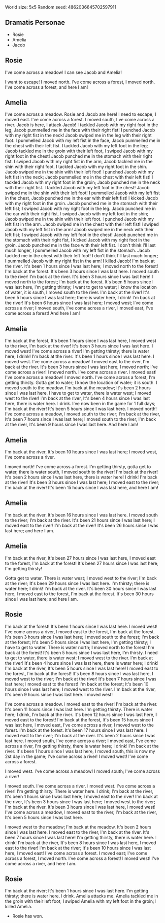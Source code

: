 World size: 5x5
Random seed: 4862036645702597911

Dramatis Personae
-----------------

* Rosie
* Amelia
* Jacob

Rosie
-----

I've come across a meadow! I can see Jacob and Amelia! 

I want to escape! I moved north. I've come across a forest, I moved north. I've come across a forest, and here I am!

Amelia
------

I've come across a meadow. Rosie and Jacob are here! I need to escape; I moved east. I've come across a forest. I moved south, I've come across a river. Jacob is here, I attack Jacob! I tackled Jacob with my right foot in the leg, Jacob pummelled me in the face with their right fist! I punched Jacob with my right fist in the neck! Jacob swiped me in the leg with their right foot. I pummelled Jacob with my left fist in the face, Jacob pummelled me in the chest with their left fist. I tackled Jacob with my left foot in the leg; Jacob tackled me in the groin with their left foot, I swiped Jacob with my right foot in the chest! Jacob punched me in the stomach with their right fist. I swiped Jacob with my right fist in the arm, Jacob tackled me in the shin with their right foot. I tackled Jacob with my right foot in the shin. Jacob swiped me in the shin with their left foot! I punched Jacob with my left fist in the neck; Jacob pummelled me in the chest with their left fist! I tackled Jacob with my right foot in the groin; Jacob punched me in the neck with their right fist. I tackled Jacob with my left foot in the chest! Jacob swiped me in the shin with their left foot! I pummelled Jacob with my left fist in the chest, Jacob punched me in the ear with their left fist! I kicked Jacob with my right foot in the groin. Jacob punched me in the stomach with their left fist; I swiped Jacob with my right foot in the leg. Jacob punched me in the ear with their right fist. I swiped Jacob with my left foot in the shin; Jacob swiped me in the shin with their left foot. I punched Jacob with my left fist in the arm. Jacob swiped me in the chest with their left fist! I swiped Jacob with my left fist in the arm! Jacob swiped me in the neck with their left fist; I swiped Jacob with my left foot in the chest! Jacob punched me in the stomach with their right fist, I kicked Jacob with my right foot in the groin. Jacob punched me in the face with their left fist. I don't think I'll last much longer, I pummelled Jacob with my left fist in the stomach. Jacob tackled me in the chest with their left foot! I don't think I'll last much longer; I pummelled Jacob with my right fist in the arm! I killed Jacob! I'm back at the river. It's been 1 hours since I was last here; I moved north to the forest! I'm back at the forest. It's been 3 hours since I was last here. I moved south to the river! I'm back at the river. It's been 3 hours since I was last here! I moved north to the forest; I'm back at the forest. It's been 5 hours since I was last here, I'm getting thirsty; I want to get to water; I know the location of water, it is south, I moved south to the river. I'm back at the river! It's been 5 hours since I was last here; there is water here, I drink! I'm back at the river! It's been 6 hours since I was last here; I moved west; I've come across a river; I moved south, I've come across a river, I moved east, I've come across a forest! And here I am!

Amelia
------

I'm back at the forest, It's been 1 hours since I was last here, I moved west to the river, I'm back at the river! It's been 3 hours since I was last here. I moved west! I've come across a river! I'm getting thirsty; there is water here; I drink! I'm back at the river. It's been 1 hours since I was last here. I moved west. I've come across a meadow! I moved east to the river, I'm back at the river. It's been 3 hours since I was last here; I moved north; I've come across a river! I moved north. I've come across a river. I moved east! I've come across a meadow! I moved north. I've come across a forest, I'm getting thirsty. Gotta get to water; I know the location of water; it is south. I moved south to the meadow. I'm back at the meadow; It's been 2 hours since I was last here. I have to get to water, there is water west; I moved west to the river! I'm back at the river, It's been 4 hours since I was last here, there is water here. I drink. I've now been in the game for 1 full days; I'm back at the river! It's been 5 hours since I was last here. I moved north! I've come across a meadow, I moved south to the river; I'm back at the river, It's been 7 hours since I was last here; I moved south to the river, I'm back at the river, It's been 9 hours since I was last here. And here I am!

Amelia
------

I'm back at the river, It's been 10 hours since I was last here; I moved west, I've come across a river. 

I moved north! I've come across a forest. I'm getting thirsty, gotta get to water, there is water south, I moved south to the river! I'm back at the river! It's been 2 hours since I was last here, there is water here! I drink! I'm back at the river! It's been 3 hours since I was last here; I moved east to the river; I'm back at the river! It's been 15 hours since I was last here, and here I am!

Amelia
------

I'm back at the river. It's been 16 hours since I was last here. I moved south to the river; I'm back at the river. It's been 21 hours since I was last here; I moved east to the river! I'm back at the river! It's been 26 hours since I was last here; and here I am.

Amelia
------

I'm back at the river, It's been 27 hours since I was last here, I moved east to the forest, I'm back at the forest! It's been 27 hours since I was last here; I'm getting thirsty! 

Gotta get to water. There is water west; I moved west to the river; I'm back at the river; It's been 29 hours since I was last here. I'm thirsty; there is water here; I drink! I'm back at the river. It's been 30 hours since I was last here, I moved east to the forest, I'm back at the forest. It's been 30 hours since I was last here; and here I am.

Rosie
-----

I'm back at the forest! It's been 1 hours since I was last here. I moved west! I've come across a river, I moved east to the forest, I'm back at the forest. It's been 3 hours since I was last here; I moved south to the forest; I'm back at the forest; It's been 5 hours since I was last here, I'm getting thirsty; I have to get to water. There is water north; I moved north to the forest! I'm back at the forest! It's been 5 hours since I was last here, I'm thirsty. I need to get to water, there is water west; I moved west to the river. I'm back at the river! It's been 4 hours since I was last here, there is water here; I drink! I'm back at the river, It's been 5 hours since I was last here! I moved east to the forest, I'm back at the forest! It's been 8 hours since I was last here, I moved west to the river; I'm back at the river! It's been 7 hours since I was last here; I moved east to the forest! I'm back at the forest; It's been 10 hours since I was last here; I moved west to the river. I'm back at the river, It's been 9 hours since I was last here. I moved west! 

I've come across a meadow. I moved east to the river! I'm back at the river. It's been 11 hours since I was last here. I'm getting thirsty. There is water here; I drink, I'm back at the river. It's been 12 hours since I was last here, I moved east to the forest! I'm back at the forest, It's been 15 hours since I was last here, I moved east, I've come across a river, I moved west to the forest. I'm back at the forest. It's been 17 hours since I was last here. I moved east to the river; I'm back at the river. It's been 2 hours since I was last here. I moved south, I've come across a river; I moved east, I've come across a river, I'm getting thirsty, there is water here; I drink! I'm back at the river. It's been 1 hours since I was last here, I moved south, this is now my 2st day in the game; I've come across a river! I moved west! I've come across a forest. 

I moved west. I've come across a meadow! I moved south; I've come across a river! 

I moved south. I've come across a river. I moved west. I've come across a river! I'm getting thirsty. There is water here. I drink; I'm back at the river, It's been 1 hours since I was last here; I moved east to the river! I'm back at the river, It's been 3 hours since I was last here; I moved west to the river; I'm back at the river. It's been 3 hours since I was last here, I moved west! I've come across a meadow, I moved east to the river, I'm back at the river, It's been 5 hours since I was last here. 

I moved west to the meadow; I'm back at the meadow. It's been 2 hours since I was last here. I moved east to the river, I'm back at the river. It's been 7 hours since I was last here! I'm getting thirsty, there is water here. I drink! I'm back at the river, It's been 8 hours since I was last here, I moved east to the river! I'm back at the river; It's been 10 hours since I was last here, I moved east! I've come across a forest. I moved east; I've come across a forest, I moved north. I've come across a forest! I moved west! I've come across a river, and here I am.

Rosie
-----

I'm back at the river; It's been 1 hours since I was last here. I'm getting thirsty; there is water here. I drink. Amelia attacks me. Amelia tackled me in the groin with their left foot; I swiped Amelia with my left foot in the groin; I killed Amelia.

* Rosie has won.
